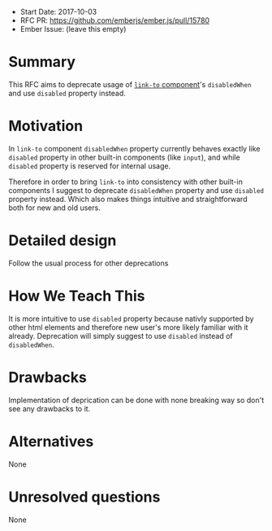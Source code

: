 - Start Date: 2017-10-03
- RFC PR: https://github.com/emberjs/ember.js/pull/15780
- Ember Issue: (leave this empty)

# Summary

This RFC aims to deprecate usage of 
[`link-to` component](https://emberjs.com/api/ember/2.16/classes/LinkComponent)'s `disabledWhen` 
and use `disabled` property instead. 

# Motivation

In `link-to` component `disabledWhen` property currently behaves exactly like 
`disabled` property in other built-in components (like `input`), and while `disabled` property is reserved for internal usage. 

Therefore in order to bring `link-to` into consistency with other built-in components I suggest to deprecate `disabledWhen` property and use `disabled` property instead. Which also makes things intuitive and straightforward both for new and old users.

# Detailed design
Follow the usual process for other deprecations

# How We Teach This
It is more intuitive to use `disabled` property because nativly supported by other html elements and therefore new user's more likely familiar with it already. Deprecation will simply suggest to use `disabled` instead of `disabledWhen`.

# Drawbacks
Implementation of deprication can be done with none breaking way so don't see any drawbacks to it.

# Alternatives
None

# Unresolved questions
None

